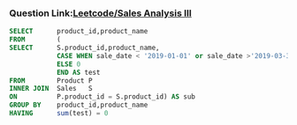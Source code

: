 ###   Question Link:[Leetcode/Sales Analysis III](https://leetcode.com/problems/sales-analysis-iii/)


```sql
SELECT      product_id,product_name
FROM        (
SELECT      S.product_id,product_name,
            CASE WHEN sale_date < '2019-01-01' or sale_date >'2019-03-31' THEN 1
            ELSE 0
            END AS test
FROM        Product P
INNER JOIN  Sales   S
ON          P.product_id = S.product_id) AS sub 
GROUP BY    product_id,product_name
HAVING      sum(test) = 0
```

